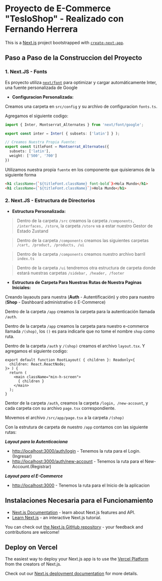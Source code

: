 # Proyecto de E-Commerce "TesloShop" - Realizado con Fernando Herrera
This is a [Next.js](https://nextjs.org/) project bootstrapped with [`create-next-app`](https://github.com/vercel/next.js/tree/canary/packages/create-next-app).

## Paso a Paso de la Construccion del Proyecto

### 1. Next.JS - Fonts

Es proyecto utiliza [`next/font`](https://nextjs.org/docs/basic-features/font-optimization) para optimizar y cargar 
automáticamente Inter, una fuente personalizada de Google

- __Configuracion Personalizada:__ </br>

Creamos una carpeta en `src/config` y su archivo de configuracion `fonts.ts`.

Agregamos el siguiente codigo:

```ts
import { Inter, Montserrat_Alternates } from 'next/font/google';

export const inter = Inter( { subsets: ['latin'] } );

// Creamos Nuestra Propia Fuente:
export const titleFont = Montserrat_Alternates({
  subsets: ['latin'],
  weight: ['500', '700']
})
```

Utilizamos nuestra propia `fuente` en los componente que quisieramos de la siguiente forma

```html
<h1 className={`${titleFont.className} font-bold`}>Hola Mundo</h1>
<h1 className={`${titleFont.className}`}>Hola Mundo</h1>
```

### 2. Next.JS - Estructura de Directorios 

- __Estructura Personalizada:__ </br>

>Dentro de la carpeta `/src`  creamos la carpeta `/components, /interfaces, /store`, la carpeta `/store` va a estar nuestro Gestor de Estado Zustand

>Dentro de la carpeta `/components` creamos las siguientes carpetas `/cart, /product, /products, /ui`

>Dentro de la carpeta `/components` creamos nuestro archivo barril `index.ts`

>Dentro de la carpeta `/ui` tendremos otra estructura de carpeta donde estará nuestras carpetas `/sidebar, /header, /footer`

- __Estructura de Carpeta Para Nuestras Rutas de Nuestra Paginas Iniciales:__ </br>

Creando layaouts para nuestra (__Auth__ - Autentificación) y otro para nuestro (__Shop__ - Dashboard administrativo ó E-Commerce)

Dentro de la carpeta `/app` creamos la carpeta para la autenticación llamada `/auth`.

Dentro de la carpeta `/app` creamos la carpeta para nuestro e-commerce llamada `/(shop)`, los `()` es para indicarle que no tome el nombre `shop` como ruta.

Dentro de la carpeta `/auth` y `/(shop)` creamos el archivo `layout.tsx`. Y agregamos el siguiente codigo:

````tsx
export default function RootLayout( { children }: Readonly<{
  children: React.ReactNode;
}> ) {
  return (
    <main className="min-h-screen">
      { children }
    </main>
  );
}
````

Dentor de la carpeta `/auth`, creamos la carpeta `/login, /new-account`, y cada carpeta con su archivo `page.tsx` correspondiente.

Movemos el archivo `/src/app/page.tsx` a la carpeta `/(shop)`

Con la estrutura de carpeta de nuestro `/app` contamos con las siguiente rutas:

***Layout para la Autenticaciona***
- [http://localhost:3000/auth/login](http://localhost:3000/auth/login) - Tenemos la ruta para el Login.(Ingresar)
- [http://localhost:3000/auth/new-account](http://localhost:3000/auth/new-account) - Tenemos la ruta para el New-Account.(Registrar)

***Layout para el E-Commerce***
- [http://localhost:3000](http://localhost:3000) - Tenemos la ruta para el Inicio de la aplicacion



## Instalaciones Necesaria para el Funcionamiento

- [Next.js Documentation](https://nextjs.org/docs) - learn about Next.js features and API.
- [Learn Next.js](https://nextjs.org/learn) - an interactive Next.js tutorial.

You can check out [the Next.js GitHub repository](https://github.com/vercel/next.js/) - your feedback and contributions are welcome!

## Deploy on Vercel

The easiest way to deploy your Next.js app is to use the [Vercel Platform](https://vercel.com/new?utm_medium=default-template&filter=next.js&utm_source=create-next-app&utm_campaign=create-next-app-readme) from the creators of Next.js.

Check out our [Next.js deployment documentation](https://nextjs.org/docs/deployment) for more details.
